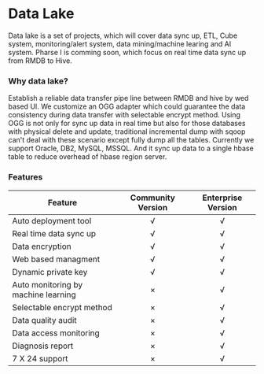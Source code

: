 # Data Lake
Data lake is a set of projects, which will cover data sync up, ETL, Cube system, monitoring/alert system, data mining/machine learing and AI system. Pharse I is comming soon, which focus on real time data sync up from RMDB to Hive.

### Why data lake?
Establish a reliable data transfer pipe line between RMDB and hive by wed based UI. We customize an OGG adapter which could guarantee the data consistency during data transfer with selectable encrypt method. Using OGG is not only for sync up data in real time but also for those databases with physical delete and update, traditional incremental dump with sqoop can't deal with these scenario except fully dump all the tables. Currently we support Oracle, DB2, MySQL, MSSQL. And it sync up data to a single hbase table to reduce overhead of hbase region server.

### Features

| Feature        | Community Version | Enterprise Version  |
| ------------- |:-------------:| :-----:|
| Auto deployment tool|√|√|
| Real time data sync up|√|√|
| Data encryption|√|√|
| Web based managment|√|√|
| Dynamic private key|√|√|
| Auto monitoring by machine learning|×|√|
| Selectable encrypt method|×|√|
| Data quality audit|×|√|
| Data access monitoring|×|√|
| Diagnosis report|×|√|
| 7 X 24 support|×|√|
